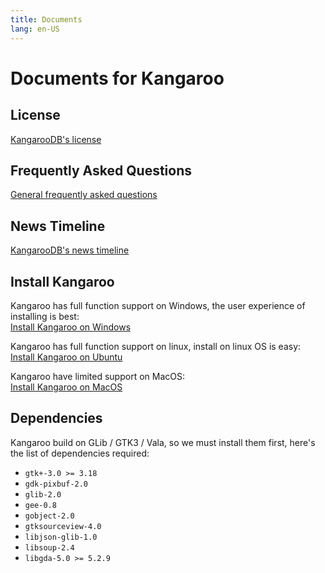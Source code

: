 ```yaml
---
title: Documents
lang: en-US
---
```


# Documents for Kangaroo
## License
[KangarooDB's license](license.md)

## Frequently Asked Questions
[General frequently asked questions](faq.md)

## News Timeline
[KangarooDB's news timeline](news.md)

## Install Kangaroo
Kangaroo has full function support on Windows, the user experience of installing is best:<br/>
[Install Kangaroo on Windows](install_windows.md)

Kangaroo has full function support on linux, install on linux OS is easy:<br/>
[Install Kangaroo on Ubuntu](install_linux.md)

Kangaroo have limited support on MacOS:<br/>
[Install Kangaroo on MacOS](install_macos.md)


## Dependencies
Kangaroo build on GLib / GTK3 / Vala, so we must install them first, here's the list of dependencies required:
 - `gtk+-3.0 >= 3.18`
 - `gdk-pixbuf-2.0`
 - `glib-2.0`
 - `gee-0.8`
 - `gobject-2.0`
 - `gtksourceview-4.0`
 - `libjson-glib-1.0`
 - `libsoup-2.4`
 - `libgda-5.0 >= 5.2.9`


